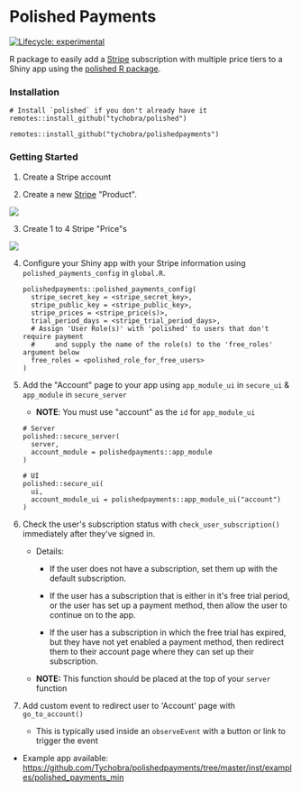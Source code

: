 # Polished Payments

[![Lifecycle: experimental](https://img.shields.io/badge/lifecycle-experimental-orange.svg)](https://www.tidyverse.org/lifecycle/#experimental)

R package to easily add a [Stripe](https://stripe.com/) subscription with multiple price tiers to a Shiny app using the [polished R package](https://github.com/Tychobra/polished).

### Installation

```
# Install `polished` if you don't already have it
remotes::install_github("tychobra/polished")

remotes::install_github("tychobra/polishedpayments")
```

### Getting Started

1. Create a Stripe account  

2. Create a new [Stripe](https://stripe.com/) "Product".  
  
![](https://res.cloudinary.com/dxqnb8xjb/image/upload/v1599855757/Screen_Shot_2020-09-11_at_3.19.38_PM_hq6c89.png)

3. Create 1 to 4 Stripe "Price"s  
  
![](https://res.cloudinary.com/dxqnb8xjb/image/upload/v1599855858/Screen_Shot_2020-09-11_at_4.23.43_PM_pgrt4r.png)

4. Configure your Shiny app with your Stripe information using `polished_payments_config` in `global.R`.  
  
      ```
      polishedpayments::polished_payments_config(
        stripe_secret_key = <stripe_secret_key>,
        stripe_public_key = <stripe_public_key>,
        stripe_prices = <stripe_price(s)>,
        trial_period_days = <stripe_trial_period_days>,
        # Assign 'User Role(s)' with 'polished' to users that don't require payment
        #     and supply the name of the role(s) to the 'free_roles' argument below
        free_roles = <polished_role_for_free_users>
      )
      ```
  
5. Add the "Account" page to your app using `app_module_ui` in `secure_ui` & `app_module` in `secure_server`  
  
    - **NOTE**: You must use "account" as the `id` for `app_module_ui`  
    
    ```
    # Server
    polished::secure_server(
      server,
      account_module = polishedpayments::app_module
    )
    
    # UI
    polished::secure_ui(
      ui,
      account_module_ui = polishedpayments::app_module_ui("account")
    )
    ```
  
6. Check the user's subscription status with `check_user_subscription()` immediately after they've signed in.  

    - Details:  
    
      - If the user does not have a subscription, set them up with the default subscription.  
      
      - If the user has a subscription that is either in it's free trial period, or the user has set up a payment method, then allow the user to continue on to the app.   
      
      - If the user has a subscription in which the free trial has expired, but they have not yet enabled a payment method, then redirect them to their account page where they can set up their subscription.   
      
    - **NOTE:** This function should be placed at the top of your `server` function  
  
7. Add custom event to redirect user to 'Account' page with `go_to_account()`  

    - This is typically used inside an `observeEvent` with a button or link to trigger the event  


- Example app available: <a href="https://github.com/Tychobra/polishedpayments/tree/master/inst/examples/polished_payments_min">https://github.com/Tychobra/polishedpayments/tree/master/inst/examples/polished_payments_min</a>

